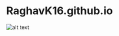 # RaghavK16.github.io

![alt text](https://github.com/raghavk16/raghavk16.github.io/blob/master/screenshot(4).png?raw=true)

